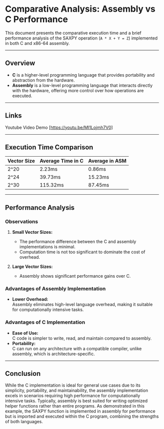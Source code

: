 # **Comparative Analysis: Assembly vs C Performance**

This document presents the comparative execution time and a brief performance analysis of the SAXPY operation (`A * X + Y = Z`) implemented in both C and x86-64 assembly.

---

## **Overview**
- **C** is a higher-level programming language that provides portability and abstraction from the hardware.
- **Assembly** is a low-level programming language that interacts directly with the hardware, offering more control over how operations are executed.

---

## **Links**
Youtube Video Demo [https://youtu.be/MI1Lojmh7V0]

---

## **Execution Time Comparison**

| **Vector Size** | **Average Time in C** | **Average in ASM** |
|-----------------|-----------------------|--------------------|
| 2^20            | 2.23ms                | 0.86ms             |
| 2^24            | 39.73ms               | 15.23ms            |
| 2^30            | 115.32ms              | 87.45ms            |

---

## **Performance Analysis**

### **Observations**
1. **Small Vector Sizes:**
   - The performance difference between the C and assembly implementations is minimal.
   - Computation time is not too significant to dominate the cost of overhead.

2. **Large Vector Sizes:**
   - Assembly shows significant performance gains over C.

### **Advantages of Assembly Implementation**
- **Lower Overhead:**  
  Assembly eliminates high-level language overhead, making it suitable for computationally intensive tasks.

### **Advantages of C Implementation**
- **Ease of Use:**  
  C code is simpler to write, read, and maintain compared to assembly.
- **Portability:**  
  C can run on any architecture with a compatible compiler, unlike assembly, which is architecture-specific.

---

## **Conclusion**
While the C implementation is ideal for general use cases due to its simplicity, portability, and maintainability, the assembly implementation excels in scenarios requiring high performance for computationally intensive tasks. Typically, assembly is best suited for writing optimized helper functions rather than entire programs. As demonstrated in this example, the SAXPY function is implemented in assembly for performance but is imported and executed within the C program, combining the strengths of both languages.
